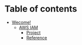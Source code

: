 # Table of contents

* [Wecome!](README.md)
  * [AWS IAM](wecome/aws-iam/README.md)
    * [Project](wecome/aws-iam/project.md)
    * [Reference](wecome/aws-iam/reference.md)

